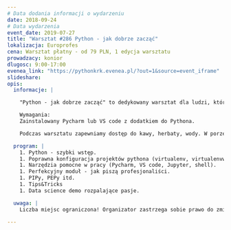 ```yaml
---
# Data dodania informacji o wydarzeniu
date: 2018-09-24
# Data wydarzenia
event_date: 2019-07-27
title: "Warsztat #286 Python - jak dobrze zacząć"
lokalizacja: Europrofes
cena: Warsztat płatny - od 79 PLN, 1 edycja warsztatu
prowadzacy: konior
dlugosc: 9:00-17:00
evenea_link: "https://pythonkrk.evenea.pl/?out=1&source=event_iframe"
slideshare:
opis:
  informacje: |

    "Python - jak dobrze zacząć" to dedykowany warsztat dla ludzi, którzy chcieliby poznać ten fantastyczny język, jednocześnie od samego początku ucząc się dobrych praktyk i poprawnego zastosowania technologii. Python jest piękny, można w nim zrobić niemalże wszystko, a według niektórych statystyk to drugi najpopularniejszy język świata. Skrypty w pythonie mogą usprawnić codzienną pracę, ale również można go używać w bardzo dochodowym obecnie biznesie, jak data science, machine learning i deep learning. Warsztat jest tak przygotowany, abyś po nim mógł spokojnie samodzielnie kontynuować przygodę z pythonem. 

    Wymagania:
    Zainstalowany Pycharm lub VS code z dodatkiem do Pythona.

    Podczas warsztatu zapewniamy dostęp do kawy, herbaty, wody. W porze obiadowej zapewniamy pizzę w wersji mięsnej lub wegetariańskiej.

  program: |
    1. Python - szybki wstęp.
    1. Poprawna konfiguracja projektów pythona (virtualenv, virtualenvwrapper).
    1. Narzędzia pomocne w pracy (Pycharm, VS code, Jupyter, shell).
    1. Perfekcyjny moduł - jak piszą profesjonaliści.
    1. PIPy, PEPy itd.
    1. Tips&Tricks
    1. Data science demo rozpalające pasje.

  uwaga: |
    Liczba miejsc ograniczona! Organizator zastrzega sobie prawo do zmiany lokalizacji wydarzenia oraz jego odwołania w przypadku niezgłoszenia się minimalnej liczby uczestników.

---
```

